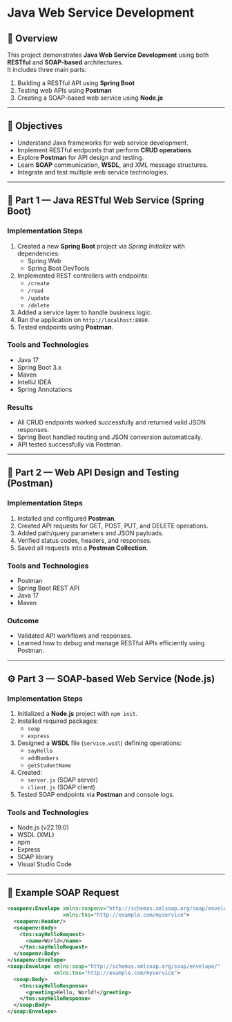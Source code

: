 # Java Web Service Development

## 📘 Overview
This project demonstrates **Java Web Service Development** using both **RESTful** and **SOAP-based** architectures.  
It includes three main parts:
1. Building a RESTful API using **Spring Boot**
2. Testing web APIs using **Postman**
3. Creating a SOAP-based web service using **Node.js**

---

## 🎯 Objectives
- Understand Java frameworks for web service development.  
- Implement RESTful endpoints that perform **CRUD operations**.  
- Explore **Postman** for API design and testing.  
- Learn **SOAP** communication, **WSDL**, and XML message structures.  
- Integrate and test multiple web service technologies.

---

## 🧩 Part 1 — Java RESTful Web Service (Spring Boot)

### Implementation Steps
1. Created a new **Spring Boot** project via *Spring Initializr* with dependencies:
   - Spring Web  
   - Spring Boot DevTools  
2. Implemented REST controllers with endpoints:  
   - `/create`  
   - `/read`  
   - `/update`  
   - `/delete`  
3. Added a service layer to handle business logic.  
4. Ran the application on `http://localhost:8080`.  
5. Tested endpoints using **Postman**.

### Tools and Technologies
- Java 17  
- Spring Boot 3.x  
- Maven  
- IntelliJ IDEA  
- Spring Annotations  

### Results
- All CRUD endpoints worked successfully and returned valid JSON responses.  
- Spring Boot handled routing and JSON conversion automatically.  
- API tested successfully via Postman.

---

## 🧪 Part 2 — Web API Design and Testing (Postman)

### Implementation Steps
1. Installed and configured **Postman**.  
2. Created API requests for GET, POST, PUT, and DELETE operations.  
3. Added path/query parameters and JSON payloads.  
4. Verified status codes, headers, and responses.  
5. Saved all requests into a **Postman Collection**.

### Tools and Technologies
- Postman  
- Spring Boot REST API  
- Java 17  
- Maven  

### Outcome
- Validated API workflows and responses.  
- Learned how to debug and manage RESTful APIs efficiently using Postman.

---

## ⚙️ Part 3 — SOAP-based Web Service (Node.js)

### Implementation Steps
1. Initialized a **Node.js** project with `npm init`.  
2. Installed required packages:
   - `soap`
   - `express`  
3. Designed a **WSDL** file (`service.wsdl`) defining operations:
   - `sayHello`
   - `addNumbers`
   - `getStudentName`  
4. Created:
   - `server.js` (SOAP server)
   - `client.js` (SOAP client)  
5. Tested SOAP endpoints via **Postman** and console logs.

### Tools and Technologies
- Node.js (v22.19.0)  
- WSDL (XML)  
- npm  
- Express  
- SOAP library  
- Visual Studio Code  

---

## 🧪 Example SOAP Request
```xml
<soapenv:Envelope xmlns:soapenv="http://schemas.xmlsoap.org/soap/envelope/"
                  xmlns:tns="http://example.com/myservice">
  <soapenv:Header/>
  <soapenv:Body>
    <tns:sayHelloRequest>
      <name>World</name>
    </tns:sayHelloRequest>
  </soapenv:Body>
</soapenv:Envelope>
<soap:Envelope xmlns:soap="http://schemas.xmlsoap.org/soap/envelope/"
               xmlns:tns="http://example.com/myservice">
  <soap:Body>
    <tns:sayHelloResponse>
      <greeting>Hello, World!</greeting>
    </tns:sayHelloResponse>
  </soap:Body>
</soap:Envelope>

```

